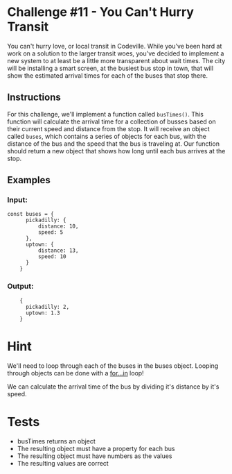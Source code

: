 # Challenge #11 - You Can't Hurry Transit
You can't hurry love, or local transit in Codeville. While you've been hard at work on a solution to the larger transit woes, you've decided to implement a new system to at least be a little more transparent about wait times. The city will be installing a smart screen, at the busiest bus stop in town, that will show the estimated arrival times for each of the buses that stop there.

## Instructions
For this challenge, we'll implement a function called `busTimes()`. This function will calculate the arrival time for a collection of busses based on their current speed and distance from the stop. It will receive an object called `buses`, which contains a series of objects for each bus, with the distance of the bus and the speed that the bus is traveling at. Our function should return a new object that shows how long until each bus arrives at the stop.

## Examples

### Input:
```
const buses = {
      pickadilly: {
          distance: 10,
          speed: 5
      },
      uptown: {
          distance: 13,
          speed: 10
      }
    }
```

### Output:
```
    {
      pickadilly: 2,
      uptown: 1.3
    }
```

# Hint
We'll need to loop through each of the buses in the buses object. Looping through objects can be done with a [for...in](https://developer.mozilla.org/en-US/docs/Web/JavaScript/Reference/Statements/for...in) loop!

We can calculate the arrival time of the bus by dividing it's distance by it's speed.

# Tests
- busTimes returns an object
- The resulting object must have a property for each bus
- The resulting object must have numbers as the values
- The resulting values are correct
